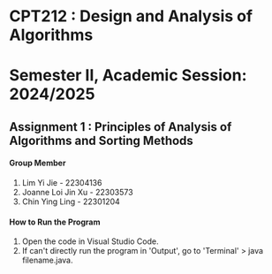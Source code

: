 # CPT212 : Design and Analysis of Algorithms 
# Semester II, Academic Session: 2024/2025
## Assignment 1 : Principles of Analysis of Algorithms and Sorting Methods

#### Group Member
1. Lim Yi Jie - 22304136
2. Joanne Loi Jin Xu - 22303573
3. Chin Ying Ling - 22301204

#### How to Run the Program
1. Open the code in Visual Studio Code.
2. If can't directly run the program in 'Output', go to 'Terminal' > java filename.java.
